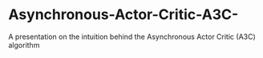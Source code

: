 # Asynchronous-Actor-Critic-A3C-
A presentation on the intuition behind the Asynchronous Actor Critic (A3C) algorithm
